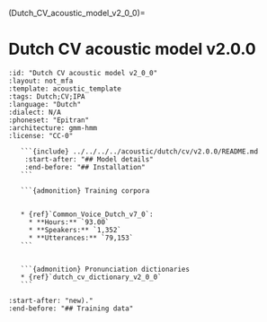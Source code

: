 
(Dutch_CV_acoustic_model_v2_0_0)=
# Dutch CV acoustic model v2.0.0

``````{acoustic} Dutch CV acoustic model v2.0.0
:id: "Dutch CV acoustic model v2_0_0"
:layout: not_mfa
:template: acoustic_template
:tags: Dutch;CV;IPA
:language: "Dutch"
:dialect: N/A
:phoneset: "Epitran"
:architecture: gmm-hmm
:license: "CC-0"

   ```{include} ../../../../acoustic/dutch/cv/v2.0.0/README.md
    :start-after: "## Model details"
    :end-before: "## Installation"
   ```

   ```{admonition} Training corpora


   * {ref}`Common_Voice_Dutch_v7_0`:
     * **Hours:** `93.00`
     * **Speakers:** `1,352`
     * **Utterances:** `79,153`
   ```


   ```{admonition} Pronunciation dictionaries
   * {ref}`dutch_cv_dictionary_v2_0_0`
   ```
``````

```{include} ../../../../acoustic/dutch/cv/v2.0.0/README.md
:start-after: "new)."
:end-before: "## Training data"
```
